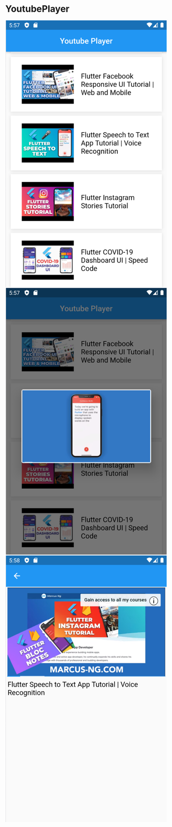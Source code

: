 # YoutubePlayer

![Alt text](home.png?raw=true "Home Screen")
![Alt text](dialog.png?raw=true "Dialog Video Play")
![Alt text](video.png?raw=true "Full Video Screen")
